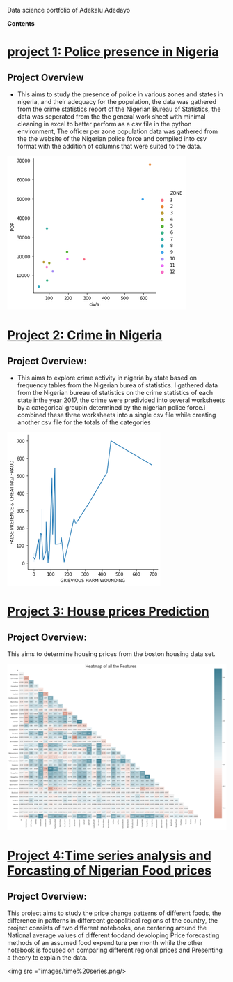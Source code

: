 
Data science portfolio of Adekalu Adedayo

**Contents**

# [**project 1: Police presence in Nigeria**](https://github.com/vervainalthor/Exploring-Nigeria-through-data)

## **Project Overview** 
* This aims to study the presence of police in various zones and states in nigeria, and their adequacy for the population, the data was gathered from the crime statistics report of the Nigerian Bureau of Statistics, the data was seperated from the the general work sheet with minimal cleaning in excel to better perform as a csv file in the python environment, The officer per zone population data was gathered from the the website of the Nigerian police force and compiled into csv format with the addition of columns that were suited to the data.

<img src ="images/police%20image.png"/>


# [**Project 2: Crime in Nigeria**](https://github.com/vervainalthor/Exploring-Nigeria-through-data)

## **Project Overview:**
* This aims to explore crime activity in nigeria by state based on frequency tables from the Nigerian burea of statistics. I gathered data from the Nigerian bureau of statistics on the crime statistics of each state inthe year 2017, the crime were predivided into several worksheets by a categorical groupin determined by the nigerian police force.i combined these three worksheets into a single csv file while creating another csv file for the totals of the categories

<img src ="images/crime%20image.png"/>


# [**Project 3: House prices Prediction**](https://github.com/vervainalthor/Learning-data-science/blob/master/My%20take%20on%20housing%20price%20regression.ipynb)
## **Project Overview:**
This aims to determine housing prices from the boston housing data set.

<img src ="images/heat%20map%20regression.png"/>


# [**Project 4:Time series analysis and Forcasting of Nigerian Food prices**](https://github.com/vervainalthor/Exploring-Nigeria-through-data/tree/master/Timeseries%20Aanalysis%20of%20Food%20prices)
##  **Project Overview:**
This project aims to study the price change patterns of different foods, the difference in patterns in differeent geopolitical regions of the country, the project consists of two different notebooks, one centering around the National average values of different foodand devoloping Price forecasting methods of an assumed food expenditure per month while the other notebook is focused on comparing different regional prices and Presenting a theory to explain the data.

<img src ="images/time%20series.png/>


